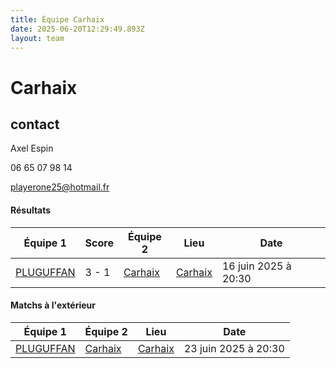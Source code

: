 ```yaml
---
title: Équipe Carhaix
date: 2025-06-20T12:29:49.893Z
layout: team
---
```


# Carhaix



## contact 

Axel Espin

06 65 07 98 14

playerone25@hotmail.fr

#### Résultats

| Équipe 1 | Score | Équipe 2 | Lieu | Date |
|----------|-------|----------|------|------|
| [PLUGUFFAN](/teams/PLUGUFFAN) | 3 - 1 | [Carhaix](/teams/Carhaix) | [Carhaix](/stades/Carhaix) | 16 juin 2025 à 20:30 |

#### Matchs à l'extérieur

| Équipe 1 | Équipe 2 | Lieu | Date |
|----------|----------|------|------|
| [PLUGUFFAN](/teams/PLUGUFFAN) | [Carhaix](/teams/Carhaix) | [Carhaix](/stades/Carhaix) | 23 juin 2025 à 20:30 |

